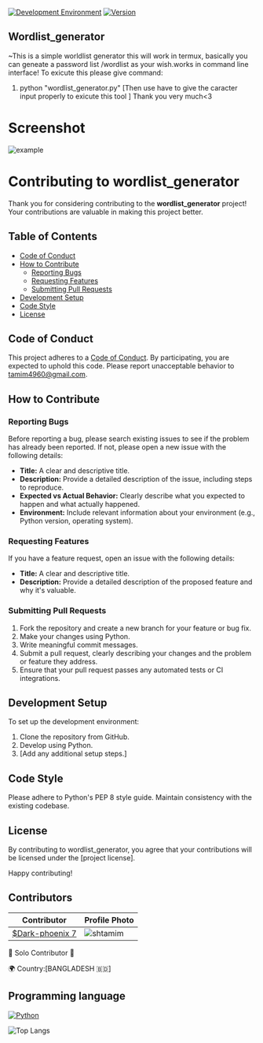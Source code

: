 
[![Development Environment](https://img.shields.io/badge/Environment-Android-brightgreen)](https://developer.android.com/)
[![Version](https://img.shields.io/badge/Version-1.0-blue)](https://your-project-releases)

## Wordlist_generator

~This is a simple worldlist generator this will work in termux, basically you can geneate a password list /wordlist as your wish.works in command line interface!
To exicute this please give command:
  1. python "wordlist_generator.py"
[Then use have to give the caracter input properly to exicute this tool ]
Thank you very much<3
# Screenshot
![example](https://github.com/Shtamim/Wordlist_generator/assets/134215366/a23346a5-9d22-46cf-bcdc-92437e66bba1)
# Contributing to wordlist_generator

Thank you for considering contributing to the **wordlist_generator** project! Your contributions are valuable in making this project better.

## Table of Contents

- [Code of Conduct](#code-of-conduct)
- [How to Contribute](#how-to-contribute)
  - [Reporting Bugs](#reporting-bugs)
  - [Requesting Features](#requesting-features)
  - [Submitting Pull Requests](#submitting-pull-requests)
- [Development Setup](#development-setup)
- [Code Style](#code-style)
- [License](#license)

## Code of Conduct

This project adheres to a [Code of Conduct](CODE_OF_CONDUCT.md). By participating, you are expected to uphold this code. Please report unacceptable behavior to tamim4960@gmail.com.

## How to Contribute

### Reporting Bugs

Before reporting a bug, please search existing issues to see if the problem has already been reported. If not, please open a new issue with the following details:

- **Title:** A clear and descriptive title.
- **Description:** Provide a detailed description of the issue, including steps to reproduce.
- **Expected vs Actual Behavior:** Clearly describe what you expected to happen and what actually happened.
- **Environment:** Include relevant information about your environment (e.g., Python version, operating system).

### Requesting Features

If you have a feature request, open an issue with the following details:

- **Title:** A clear and descriptive title.
- **Description:** Provide a detailed description of the proposed feature and why it's valuable.

### Submitting Pull Requests

1. Fork the repository and create a new branch for your feature or bug fix.
2. Make your changes using Python.
3. Write meaningful commit messages.
4. Submit a pull request, clearly describing your changes and the problem or feature they address.
5. Ensure that your pull request passes any automated tests or CI integrations.

## Development Setup

To set up the development environment:

1. Clone the repository from GitHub.
2. Develop using Python.
3. [Add any additional setup steps.]

## Code Style

Please adhere to Python's PEP 8 style guide. Maintain consistency with the existing codebase.

## License

By contributing to wordlist_generator, you agree that your contributions will be licensed under the [project license].

Happy contributing!

## Contributors
| Contributor | Profile Photo |
|-------------|---------------|
| [$Dark-phoenix 7](https://github.com/shtamim) | ![shtamim](https://github.com/shtamim.png) |

🔖  Solo Contributor 👾

🌍 Country:[BANGLADESH 🇧🇩]

## Programming language

[![Python](https://img.shields.io/badge/Made%20with-Python-blue.svg)](https://www.python.org/)

![Top Langs](https://github-readme-stats.vercel.app/api/top-langs/?username=shtamim&layout=compact)

